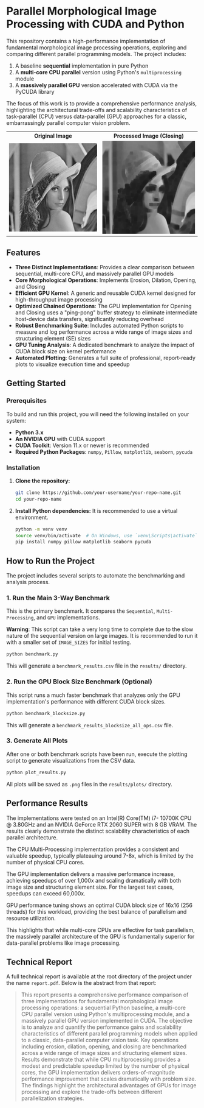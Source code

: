 # Parallel Morphological Image Processing with CUDA and Python

This repository contains a high-performance implementation of fundamental morphological image processing operations, exploring and comparing different parallel programming models. The project includes:

1. A baseline **sequential** implementation in pure Python
2. A **multi-core CPU parallel** version using Python's `multiprocessing` module
3. A **massively parallel GPU** version accelerated with CUDA via the PyCUDA library

The focus of this work is to provide a comprehensive performance analysis, highlighting the architectural trade-offs and scalability characteristics of task-parallel (CPU) versus data-parallel (GPU) approaches for a classic, embarrassingly parallel computer vision problem.

      
<table>
  <tr>
    <td align="center"><strong>Original Image</strong></td>
    <td align="center"><strong>Processed Image (Closing)</strong></td>
  </tr>
  <tr>
    <td><img src="images/lena_geay.png" alt="Lena Gray" width="100%"></td>
    <td><img src="output_gpu_parallel_15x15.png" alt="GPU Erosion Result" width="100%"></td>
  </tr>
</table>

    
## Features

- **Three Distinct Implementations**: Provides a clear comparison between sequential, multi-core CPU, and massively parallel GPU models
- **Core Morphological Operations**: Implements Erosion, Dilation, Opening, and Closing
- **Efficient GPU Kernel**: A generic and reusable CUDA kernel designed for high-throughput image processing
- **Optimized Chained Operations**: The GPU implementation for Opening and Closing uses a "ping-pong" buffer strategy to eliminate intermediate host-device data transfers, significantly reducing overhead
- **Robust Benchmarking Suite**: Includes automated Python scripts to measure and log performance across a wide range of image sizes and structuring element (SE) sizes
- **GPU Tuning Analysis**: A dedicated benchmark to analyze the impact of CUDA block size on kernel performance
- **Automated Plotting**: Generates a full suite of professional, report-ready plots to visualize execution time and speedup

## Getting Started

### Prerequisites

To build and run this project, you will need the following installed on your system:

- **Python 3.x**
- **An NVIDIA GPU** with CUDA support
- **CUDA Toolkit**: Version 11.x or newer is recommended
- **Required Python Packages**: `numpy`, `Pillow`, `matplotlib`, `seaborn`, `pycuda`

### Installation

1. **Clone the repository:**
   ```bash
   git clone https://github.com/your-username/your-repo-name.git
   cd your-repo-name
   ```

2. **Install Python dependencies:**
   It is recommended to use a virtual environment.
   ```bash
   python -m venv venv
   source venv/bin/activate  # On Windows, use `venv\Scripts\activate`
   pip install numpy pillow matplotlib seaborn pycuda
   ```

## How to Run the Project

The project includes several scripts to automate the benchmarking and analysis process.

### 1. Run the Main 3-Way Benchmark

This is the primary benchmark. It compares the `Sequential`, `Multi-Processing`, and `GPU` implementations.

**Warning**: This script can take a very long time to complete due to the slow nature of the sequential version on large images. It is recommended to run it with a smaller set of `IMAGE_SIZES` for initial testing.

```bash
python benchmark.py
```

This will generate a `benchmark_results.csv` file in the `results/` directory.

### 2. Run the GPU Block Size Benchmark (Optional)

This script runs a much faster benchmark that analyzes only the GPU implementation's performance with different CUDA block sizes.

```bash
python benchmark_blocksize.py
```

This will generate a `benchmark_results_blocksize_all_ops.csv` file.

### 3. Generate All Plots

After one or both benchmark scripts have been run, execute the plotting script to generate visualizations from the CSV data.

```bash
python plot_results.py
```

All plots will be saved as `.png` files in the `results/plots/` directory.

## Performance Results

The implementations were tested on an Intel(R) Core(TM) i7- 10700K CPU @
3.80GHz and an NVIDIA GeForce RTX 2060 SUPER with 8 GB VRAM. The results clearly demonstrate the distinct scalability characteristics of each parallel architecture.

The CPU Multi-Processing implementation provides a consistent and valuable speedup, typically plateauing around 7-8x, which is limited by the number of physical CPU cores.

The GPU implementation delivers a massive performance increase, achieving speedups of over 1,000x and scaling dramatically with both image size and structuring element size. For the largest test cases, speedups can exceed 60,000x.

GPU performance tuning shows an optimal CUDA block size of 16x16 (256 threads) for this workload, providing the best balance of parallelism and resource utilization.

This highlights that while multi-core CPUs are effective for task parallelism, the massively parallel architecture of the GPU is fundamentally superior for data-parallel problems like image processing.

## Technical Report

A full technical report is available at the root directory of the project under the name `report.pdf`. Below is the abstract from that report:

> This report presents a comprehensive performance comparison of three implementations for fundamental morphological image processing operations: a sequential Python baseline, a multi-core CPU parallel version using Python's multiprocessing module, and a massively parallel GPU version implemented in CUDA. The objective is to analyze and quantify the performance gains and scalability characteristics of different parallel programming models when applied to a classic, data-parallel computer vision task. Key operations including erosion, dilation, opening, and closing are benchmarked across a wide range of image sizes and structuring element sizes. Results demonstrate that while CPU multiprocessing provides a modest and predictable speedup limited by the number of physical cores, the GPU implementation delivers orders-of-magnitude performance improvement that scales dramatically with problem size. The findings highlight the architectural advantages of GPUs for image processing and explore the trade-offs between different parallelization strategies.
